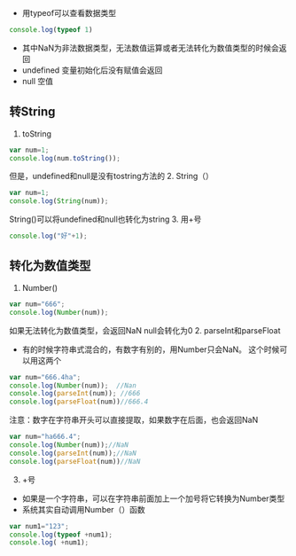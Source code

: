 - 用typeof可以查看数据类型
```js
console.log(typeof 1)
```
- 其中NaN为非法数据类型，无法数值运算或者无法转化为数值类型的时候会返回
- undefined 变量初始化后没有赋值会返回
- null 空值
## 转String
1. toString 
```js
var num=1;
console.log(num.toString());
```
但是，undefined和null是没有tostring方法的
2. String（）
```js
var num=1;
console.log(String(num));
```
String()可以将undefined和null也转化为string
3. 用+号
```js
console.log("好"+1);
```
## 转化为数值类型
1. Number()
```js
var num="666";
console.log(Number(num));
```
如果无法转化为数值类型，会返回NaN
null会转化为0
2. parseInt和parseFloat
- 有的时候字符串式混合的，有数字有别的，用Number只会NaN。
这个时候可以用这两个
```js
var num="666.4ha";
console.log(Number(num));  //Nan
console.log(parseInt(num)); //666
console.log(parseFloat(num))//666.4
```
注意：数字在字符串开头可以直接提取，如果数字在后面，也会返回NaN
```js
var num="ha666.4";
console.log(Number(num));//NaN
console.log(parseInt(num));//NaN
console.log(parseFloat(num))//NaN
```
3. +号
- 如果是一个字符串，可以在字符串前面加上一个加号将它转换为Number类型
- 系统其实自动调用Number（）函数
```js
var num1="123";
console.log(typeof +num1);
console.log( +num1);
```
